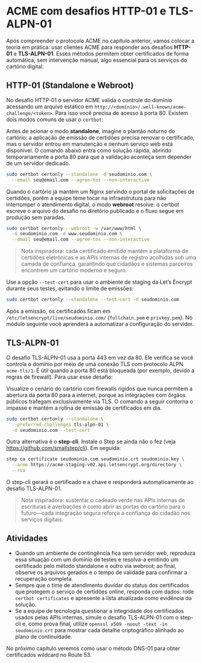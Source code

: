 # ACME com desafios HTTP-01 e TLS-ALPN-01

Após compreender o protocolo ACME no capítulo anterior, vamos colocar a teoria em prática: usar clientes ACME para responder aos desafios **HTTP-01** e **TLS-ALPN-01**. Esses métodos permitem obter certificados de forma automática, sem intervenção manual, algo essencial para os serviços do cartório digital.

## HTTP-01 (Standalone e Webroot)

No desafio HTTP-01 o servidor ACME valida o controle do domínio acessando um arquivo estático em `http://<domínio>/.well-known/acme-challenge/<token>`. Para isso você precisa de acesso à porta 80. Existem dois modos comuns de usar o `certbot`:

Antes de acionar o modo **standalone**, imagine o plantão noturno do cartório: a aplicação de emissão de certidões precisa renovar o certificado, mas o servidor entrou em manutenção e nenhum serviço web está disponível. O comando abaixo entra como solução rápida, abrindo temporariamente a porta 80 para que a validação aconteça sem depender de um servidor dedicado.

```bash
sudo certbot certonly --standalone -d seudominio.com \
  --email seu@email.com --agree-tos --non-interactive
```

Quando o cartório já mantém um Nginx servindo o portal de solicitações de certidões, porém a equipe teme tocar na infraestrutura para não interromper o atendimento digital, o modo **webroot** resolve: o certbot escreve o arquivo do desafio no diretório publicado e o fluxo segue em produção sem paradas.

```bash
sudo certbot certonly --webroot -w /var/www/html \
  -d seudominio.com -d www.seudominio.com \
  --email seu@email.com --agree-tos --non-interactive
```

> Nota inspiradora: cada certificado emitido mantém a plataforma de certidões eletrônicas e as APIs internas de registro acolhidas sob uma camada de confiança, garantindo que cidadãos e sistemas parceiros encontrem um cartório moderno e seguro.

Use a opção `--test-cert` para usar o ambiente de staging da Let’s Encrypt durante seus testes, evitando o limite de emissões:

```bash
sudo certbot certonly --standalone --test-cert -d seudominio.com
```

Após a emissão, os certificados ficam em `/etc/letsencrypt/live/seudominio.com/` (`fullchain.pem` e `privkey.pem`). No módulo seguinte você aprenderá a automatizar a configuração do servidor.

## TLS-ALPN-01

O desafio TLS-ALPN-01 usa a porta 443 em vez da 80. Ele verifica se você controla o domínio por meio de uma conexão TLS com protocolo ALPN `acme-tls/1`. É útil quando a porta 80 está bloqueada (por exemplo, devido a regras de firewall). Para usar esse desafio:

Visualize o cenário do cartório com firewalls rígidos que nunca permitem a abertura da porta 80 para a internet, porque as integrações com órgãos públicos trafegam exclusivamente via TLS. O comando a seguir contorna o impasse e mantém a rotina de emissão de certificados em dia.

```bash
sudo certbot certonly --standalone \
  --preferred-challenges tls-alpn-01 \
  -d seudominio.com --test-cert
```

Outra alternativa é o **step-cli**. Instale o Step se ainda não o fez (veja https://github.com/smallstep/cli). Em seguida:

```bash
step ca certificate seudominio.com seudominio.crt seudominio.key \
  --acme https://acme-staging-v02.api.letsencrypt.org/directory \
  --rsa
```

O step-cli gerará o certificado e a chave e responderá automaticamente ao desafio TLS-ALPN-01.

> Nota inspiradora: sustentar o cadeado verde nas APIs internas de escrituras e averbações é como abrir as portas do cartório para o futuro—cada integração segura reforça a confiança do cidadão nos serviços digitais.

## Atividades

- Quando um ambiente de contingência fica sem servidor web, reproduza essa situação com um domínio de testes e resolva-a emitindo um certificado pelo método standalone e outro via webroot; ao final, observe os arquivos gerados e o tempo de validade para confirmar a recuperação completa.
- Sempre que o time de atendimento duvidar do status dos certificados que protegem o serviço de certidões online, responda com dados: rode `certbot certificates` e apresente a lista atualizada como evidência da solução.
- Se a equipe de tecnologia questionar a integridade dos certificados usados pelas APIs internas, simule o desafio TLS-ALPN-01 com o step-cli e, como prova final, utilize `openssl x509 -noout -text -in seudominio.crt` para mostrar cada detalhe criptográfico alinhado ao plano de continuidade.

No próximo capítulo veremos como usar o método DNS-01 para obter certificados wildcard no Route 53.
